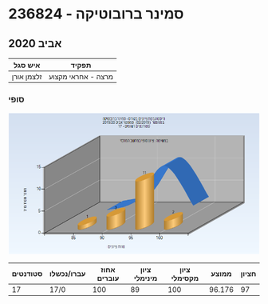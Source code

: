 # 236824 - סמינר ברובוטיקה

## אביב 2020

| איש סגל | תפקיד |
| ---- | ---- |
| זלצמן אורן | מרצה - אחראי מקצוע |

### סופי

![201902 Finals](201902/Finals.png)

| סטודנטים | עברו/נכשלו | אחוז עוברים | ציון מינימלי | ציון מקסימלי | ממוצע | חציון |
| ---- | ---- | ---- | ---- | ---- | ---- | ---- |
| 17 | 17/0 | 100 | 89 | 100 | 96.176 | 97 |

